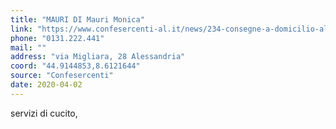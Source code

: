 ```yaml
---
title: "MAURI DI Mauri Monica"
link: "https://www.confesercenti-al.it/news/234-consegne-a-domicilio-alessandria-lista-aggiornata-al-26-marzo.html"
phone: "0131.222.441"
mail: ""
address: "via Migliara, 28 Alessandria"
coord: "44.9144853,8.6121644"
source: "Confesercenti"
date: 2020-04-02
---
```


servizi di cucito,
